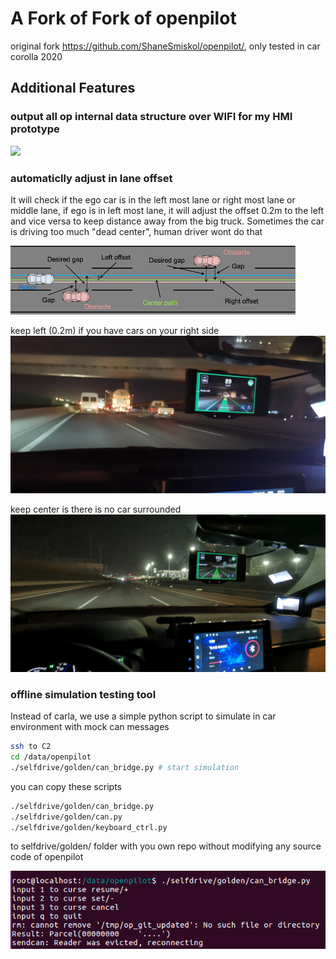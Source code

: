 # A Fork of Fork of openpilot

original fork https://github.com/ShaneSmiskol/openpilot/, only tested in car corolla 2020

## Additional Features

### output all op internal data structure over WIFI for my HMI prototype
[![](https://img.youtube.com/vi/rxTK5McUPA4/0.jpg)](https://www.youtube.com/watch?v=rxTK5McUPA4)

### automaticlly adjust in lane offset
It will check if the ego car is in the left most lane or right most lane or middle lane,
if ego is in left most lane, it will adjust the offset 0.2m to the left and vice versa to keep distance away from the big truck.
Sometimes the car is driving too much "dead center", human driver wont do that


![pic1](./doc/lateral_offset.png?raw=true)

keep left (0.2m) if you have cars on your right side
![keep_left](./doc/keep_left.jpg?raw=true)

keep center is there is no car surrounded
![keep_center](./doc/keep_center.jpg?raw=true)

### offline simulation testing tool
Instead of carla, we use a simple python script to simulate in car environment with mock can messages

``` sh
ssh to C2
cd /data/openpilot
./selfdrive/golden/can_bridge.py # start simulation
```

you can copy these scripts
```sh
./selfdrive/golden/can_bridge.py
./selfdrive/golden/can.py
./selfdrive/golden/keyboard_ctrl.py
```

to selfdrive/golden/ folder with you own repo without modifying any source code of openpilot

![pic2](./doc/sim_script.png?raw=true)

